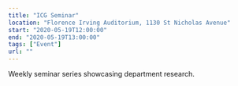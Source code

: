```yaml
---
title: "ICG Seminar"
location: "Florence Irving Auditorium, 1130 St Nicholas Avenue"
start: "2020-05-19T12:00:00"
end: "2020-05-19T13:00:00"
tags: ["Event"]
url: ""
---
```


Weekly seminar series showcasing department research.

<!-- endexcerpt -->

